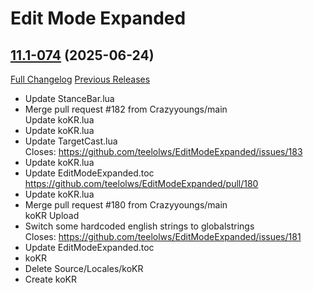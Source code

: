 # Edit Mode Expanded

## [11.1-074](https://github.com/teelolws/EditModeExpanded/tree/11.1-074) (2025-06-24)
[Full Changelog](https://github.com/teelolws/EditModeExpanded/compare/11.1-073...11.1-074) [Previous Releases](https://github.com/teelolws/EditModeExpanded/releases)

- Update StanceBar.lua  
- Merge pull request #182 from Crazyyoungs/main  
    Update koKR.lua  
- Update koKR.lua  
- Update TargetCast.lua  
    Closes: https://github.com/teelolws/EditModeExpanded/issues/183  
- Update koKR.lua  
- Update EditModeExpanded.toc  
    https://github.com/teelolws/EditModeExpanded/pull/180  
- Update koKR.lua  
- Merge pull request #180 from Crazyyoungs/main  
    koKR Upload  
- Switch some hardcoded english strings to globalstrings  
    Closes: https://github.com/teelolws/EditModeExpanded/issues/181  
- Update EditModeExpanded.toc  
- koKR  
- Delete Source/Locales/koKR  
- Create koKR  